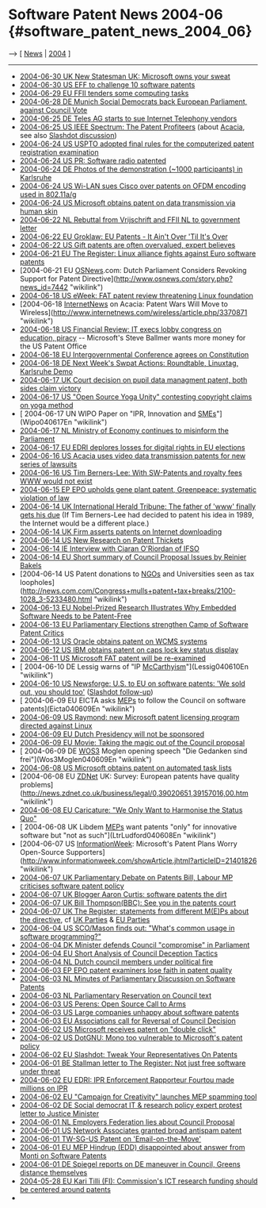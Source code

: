 # Software Patent News 2004-06 {#software_patent_news_2004_06}

\--\> \[ [ News](SwpatcninoEn "wikilink") \| [
2004](Swpatcnino04En "wikilink") \]

------------------------------------------------------------------------

-   [2004-06-30 UK New Statesman UK: Microsoft owns your
    sweat](http://www.newstatesman.com/site.php3?newTemplate=NSArticle_Ideas&newDisplayURN=200407050013 "wikilink")
-   [ 2004-06-30 US EFF to challenge 10 software
    patents](Eff040630En "wikilink")
-   [2004-06-29 EU FFII tenders some computing
    tasks](http://www.ffii.org/assoc/financ/tender/ "wikilink")
-   [ 2004-06-28 DE Munich Social Democrats back European Parliament,
    against Council Vote](SpdMuenchen040628En "wikilink")
-   [ 2004-06-25 DE Teles AG starts to sue Internet Telephony
    vendors](Teles040625En "wikilink")
-   [2004-06-25 US IEEE Spectrum: The Patent
    Profiteers](http://www.spectrum.ieee.org/WEBONLY/publicfeature/jun04/0604aca.html "wikilink")
    (about [ Acacia](SwxaiAcaciaEn "wikilink"), see also [Slashdot
    discussion](http://slashdot.org/article.pl?sid=04/06/25/1231204&mode=thread "wikilink"))
-   [2004-06-24 US USPTO adopted final rules for the computerized patent
    registration
    examination](http://patentlaw.typepad.com/patent/2004/06/computerized_pa.html "wikilink")
-   [2004-06-24 US PR: Software radio
    patented](http://home.businesswire.com/portal/site/google/index.jsp?ndmViewId=news_view&newsId=20040624005261&newsLang=en "wikilink")
-   [ 2004-06-24 DE Photos of the demonstration (\~1000 participants) in
    Karlsruhe](DemoKarlsruhe04En "wikilink")
-   [2004-06-24 US Wi-LAN sues Cisco over patents on OFDM encoding used
    in 802.11a/g
    ](http://yro.slashdot.org/yro/04/06/24/017243.shtml?tid=137&tid=155&tid=193&tid=99 "wikilink")
-   [ 2004-06-24 US Microsoft obtains patent on data transmission via
    human skin](Mskin040624En "wikilink")
-   [ 2004-06-22 NL Rebuttal from Vrijschrift and FFII NL to government
    letter](NlGovLttrResp0422En "wikilink")
-   [2004-06-22 EU Groklaw: EU Patents - It Ain\'t Over \'Til It\'s
    Over](http://www.groklaw.net/article.php?story=20040620104329294 "wikilink")
-   [2004-06-22 US Gift patents are often overvalued, expert
    believes](http://www.post-gazette.com/pg/04174/335511.stm "wikilink")
-   [2004-06-21 EU The Register: Linux alliance fights against Euro
    software
    patents](http://www.theregister.co.uk/2004/06/21/five_years_patent/ "wikilink")
-   [2004-06-21 EU [OSNews](OSNews "wikilink").com: Dutch Parliament
    Considers Revoking Support for Patent
    Directive](http://www.osnews.com/story.php?news_id=7442 "wikilink")
-   [2004-06-18 US eWeek: FAT patent review threatening Linux
    foundation](http://www.eweek.com/article2/0,1759,1614855,00.asp "wikilink")
-   [2004-06-18 [InternetNews](InternetNews "wikilink") on Acacia:
    Patent Wars Will Move to
    Wireless](http://www.internetnews.com/wireless/article.php/3370871 "wikilink")
-   [2004-06-18 US Financial Review: IT execs lobby congress on
    education,
    piracy](http://afr.com/articles/2004/06/18/1087245077396.html "wikilink")
    \-- Microsoft\'s Steve Ballmer wants more money for the US Patent
    Office
-   [ 2004-06-18 EU Intergovernmental Conference agrees on
    Constitution](EuKonstit040618En "wikilink")
-   [ 2004-06-18 DE Next Week\'s Swpat Actions: Roundtable, Linuxtag,
    Karlsruhe Demo](SIR040618De "wikilink")
-   [ 2004-06-17 UK Court decision on pupil data managment patent, both
    sides claim victory](Bromcom040617En "wikilink")
-   [ 2004-06-17 US \"Open Source Yoga Unity\" contesting copyright
    claims on yoga method](Yoga040617 "wikilink")
-   [ 2004-06-17 UN WIPO Paper on \"IPR, Innovation and
    [SMEs](SMEs "wikilink")\"](Wipo040617En "wikilink")
-   [ 2004-06-17 NL Ministry of Economy continues to misinform the
    Parliament](NlGovLttr0406En "wikilink")
-   [ 2004-06-17 EU EDRI deplores losses for digital rights in EU
    elections](Edri040617En "wikilink")
-   [ 2004-06-16 US Acacia uses video data transmission patents for new
    series of lawsuits](Acacia040616En "wikilink")
-   [2004-06-16 US Tim Berners-Lee: With SW-Patents and royalty fees WWW
    would not
    exist](http://www.groklaw.net/article.php?story=20040615213649446 "wikilink")
-   [ 2004-06-15 EP EPO upholds gene plant patent, Greenpeace:
    systematic violation of law](Then040615En "wikilink")
-   [2004-06-14 UK International Herald Tribune: The father of \'www\'
    finally gets his
    due](http://www.iht.com/articles/524760.html "wikilink") (If Tim
    Berners-Lee had decided to patent his idea in 1989, the Internet
    would be a different place.)
-   [ 2004-06-14 UK Firm asserts patents on Internet
    downloading](Btg040614En "wikilink")
-   [ 2004-06-14 US New Research on Patent
    Thickets](Tiip040614En "wikilink")
-   [2004-06-14 IE Interview with Ciaran O\'Riordan of
    IFSO](http://www.enn.ie/news.html?code=9539258 "wikilink")
-   [ 2004-06-14 EU Short summary of Council Proposal Issues by Reinier
    Bakels](Bakels040614En "wikilink")
-   [2004-06-14 US Patent donations to [NGOs](NGOs "wikilink") and
    Universities seen as tax
    loopholes](http://news.com.com/Congress+mulls+patent+tax+breaks/2100-1028_3-5233480.html "wikilink")
-   [2004-06-13 EU Nobel-Prized Research Illustrates Why Embedded
    Software Needs to be
    Patent-Free](http://www.debatpublic.net/Members/paigrain/blogue/embedded "wikilink")
-   [ 2004-06-13 EU Parliamentary Elections strengthen Camp of Software
    Patent Critics](ElectResu0406En "wikilink")
-   [ 2004-06-13 US Oracle obtains patent on WCMS
    systems](Oracle040613En "wikilink")
-   [ 2004-06-12 US IBM obtains patent on caps lock key status
    display](Ibm040612En "wikilink")
-   [2004-06-11 US Microsoft FAT patent will be
    re-examined](http://news.com.com/2100-7344_3-5232203.html "wikilink")
-   [ 2004-06-10 DE Lessig warns of \"IP
    [McCarthyism](McCarthyism "wikilink")\"](Lessig040610En "wikilink")
-   [2004-06-10 US Newsforge: U.S. to EU on software patents: \'We sold
    out, you should
    too\'](http://trends.newsforge.com/trends/04/06/09/1447245.shtml?tid=136&tid=137=20&tid=85 "wikilink")
    ([Slashdot
    follow-up](http://yro.slashdot.org/article.pl?sid=04/06/09/2054218&mode=thread "wikilink"))
-   [ 2004-06-09 EU EICTA asks [MEPs](MEPs "wikilink") to follow the
    Council on software patents](Eicta040609En "wikilink")
-   [ 2004-06-09 US Raymond: new Microsoft patent licensing program
    directed against Linux](Mspat040609En "wikilink")
-   [ 2004-06-09 EU Dutch Presidency will not be
    sponsored](PresNl040609En "wikilink")
-   [ 2004-06-09 EU Movie: Taking the magic out of the Council
    proposal](ConsMagic0406En "wikilink")
-   [ 2004-06-09 DE [WOS3](WOS3 "wikilink") Moglen opening speech \"Die
    Gedanken sind frei\"](Wos3Moglen040609En "wikilink")
-   [ 2004-06-08 US Microsoft obtains patent on automated task
    lists](Mspat040608En "wikilink")
-   [2004-06-08 EU [ZDNet](ZDNet "wikilink") UK: Survey: European
    patents have quality
    problems](http://news.zdnet.co.uk/business/legal/0,39020651,39157016,00.htm "wikilink")
-   [ 2004-06-08 EU Caricature: \"We Only Want to Harmonise the Status
    Quo\"](Intro040608En "wikilink")
-   [ 2004-06-08 UK Libdem [MEPs](MEPs "wikilink") want patents \"only\"
    for innovative software but \"not as
    such\"](LtrLudford040608En "wikilink")
-   [2004-06-07 US [InformationWeek](InformationWeek "wikilink"):
    Microsoft\'s Patent Plans Worry Open-Source
    Supporters](http://www.informationweek.com/showArticle.jhtml?articleID=21401826 "wikilink")
-   [ 2004-06-07 UK Parliamentary Debate on Patents Bill, Labour MP
    criticises software patent policy](UkParl040607En "wikilink")
-   [2004-06-07 UK Blogger Aaron Curtis: software patents the
    dirt](http://www.slyck.com/news.php?story=495 "wikilink")
-   [2004-06-07 UK Bill Thompson(BBC): See you in the patents
    court](http://news.bbc.co.uk/1/hi/technology/3782771.stm "wikilink")
-   [2004-06-07 UK The Register: statements from different M(E)Ps about
    the
    directive](http://www.theregister.co.uk/2004/06/07/vote_10_june/ "wikilink"),
    cf [ UK Parties](ElectUkPart0405En "wikilink") & [ EU
    Parties](ElectPart0405En "wikilink")
-   [2004-06-04 US SCO/Mason finds out: \"What\'s common usage in
    software
    programming?\"](http://www.geek.com/news/geeknews/2004Jun/gee20040604025435.htm "wikilink")
-   [ 2004-06-04 DK Minister defends Council \"compromise\" in
    Parliament](Dkparl040604En "wikilink")
-   [2004-06-04 EU Short Analysis of Council Deception
    Tactics](http://swpat.ffii.org/letters/cons0406/text/ "wikilink")
-   [2004-06-04 NL Dutch council members under political
    fire](http://www.vrijschrift.nl/nieuws/040503 "wikilink")
-   [ 2004-06-03 EP EPO patent examiners lose faith in patent
    quality](Epo040603En "wikilink")
-   [ 2004-06-03 NL Minutes of Parliamentary Discussion on Software
    Patents](NlparlDetal040603En "wikilink")
-   [ 2004-06-03 NL Parliamentary Reservation on Council
    text](Nlparl040603En "wikilink")
-   [2004-06-03 US Perens: Open Source Call to
    Arms](http://news.com.com/An+open-source+call+to+arms/2010-7344_3-5221365.html "wikilink")
-   [ 2004-06-03 US Large companies unhappy about software
    patents](Ftc040603En "wikilink")
-   [ 2004-06-03 EU Associations call for Reversal of Council
    Decision](Cons040603En "wikilink")
-   [ 2004-06-02 US Microsoft receives patent on \"double
    click\"](Microsoft040602En "wikilink")
-   [2004-06-02 US DotGNU: Mono too vulnerable to Microsoft\'s patent
    policy](http://www.internetnews.com/dev-news/article.php/3361991 "wikilink")
-   [2004-06-02 EU Slashdot: Tweak Your Representatives On
    Patents](http://yro.slashdot.org/yro/04/06/02/0211217.shtml?tid=155&tid=185&tid=99 "wikilink")
-   [2004-06-01 BE Stallman letter to The Register: Not just free
    software under
    threat](http://www.unixtech.be/modules.php?op=modload&name=News&file=article&sid=4567&mode=thread=0&thold=0 "wikilink")
-   [ 2004-06-02 EU EDRI: IPR Enforcement Rapporteur Fourtou made
    millions on IPR](Fourtou040602En "wikilink")
-   [ 2004-06-02 EU \"Campaign for Creativity\" launches MEP spamming
    tool](Camp0406En "wikilink")
-   [ 2004-06-02 DE Social democrat IT & research policy expert protest
    letter to Justice Minister](Tauss040602De "wikilink")
-   [2004-06-01 NL Employers Federation lies about Council
    Proposal](http://www.softwarepatenten.be/lobbynl "wikilink")
-   [ 2004-06-01 US Network Associates granted broad antispam
    patent](Spam040601En "wikilink")
-   [2004-06-01 TW-SG-US Patent on
    \'Email-on-the-Move\'](http://www.channelnewsasia.com/stories/singaporebusinessnews/view/87948/1/.html "wikilink")
-   [ 2004-06-01 EU MEP Hindrup (EDD) disappointed about answer from
    Monti on Software Patents](Hindrup040601En "wikilink")
-   [ 2004-06-01 DE Spiegel reports on DE maneuver in Council, Greens
    distance themselves](Spiegel040601En "wikilink")
-   [2004-05-28 EU Kari Tilli (FI): Commission\'s ICT research funding
    should be centered around
    patents](http://dbs.cordis.lu/cgi-bin/srchidadb?CALLER=NHP_EN_NEWS&ACTION=D&SESSION==EN_RCN_ID:22089 "wikilink")
-   
